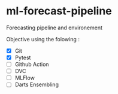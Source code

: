 # ml-forecast-pipeline

Forecasting pipeline and environement

Objective using the folowing :

- [x] Git
- [x] Pytest
- [ ] Github Action
- [ ] DVC
- [ ] MLFlow
- [ ] Darts Ensembling
